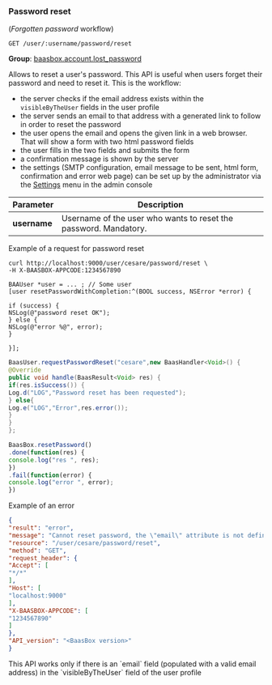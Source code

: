 ### Password reset

(_Forgotten password_ workflow)

``GET /user/:username/password/reset``

**Group**: [baasbox.account.lost_password](#list-groups)

Allows to reset a user's password. This API is useful when users forget their password and need to reset it. This is the workflow: 

- the server checks if the email address exists within the `visibleByTheUser` fields in the user profile 
- the server sends an email to that address with a generated link to follow in order to reset the password 
- the user opens the email and opens the given link in a web browser. That will show a form with two html password fields 
- the user fills in the two fields and submits the form 
- a confirmation message is shown by the server 
- the settings (SMTP configuration, email message to be sent, html form, confirmation and error web page) can be set up by the administrator via the [Settings](#settings) menu in the admin console

Parameter | Description
--------- | -----------
**username** | Username of the user who wants to reset the password. Mandatory.

<div class="snippet-title">
<p>Example of a request for password reset</p>
</div>

```shell
curl http://localhost:9000/user/cesare/password/reset \
-H X-BAASBOX-APPCODE:1234567890
```

```objective_c
BAAUser *user = ... ; // Some user
[user resetPasswordWithCompletion:^(BOOL success, NSError *error) {

if (success) {
NSLog(@"password reset OK");
} else {
NSLog(@"error %@", error);
}

}];
```

```java
BaasUser.requestPasswordReset("cesare",new BaasHandler<Void>() {
@Override
public void handle(BaasResult<Void> res) {
if(res.isSuccess()) {
Log.d("LOG","Password reset has been requested");
} else{
Log.e("LOG","Error",res.error());
}
}
};
```

```javascript
BaasBox.resetPassword()
.done(function(res) {
console.log("res ", res);
})
.fail(function(error) {
console.log("error ", error);
})
```

<div class="snippet-title">
<p>Example of an error</p>
</div>


```json
{
"result": "error",
"message": "Cannot reset password, the \"email\" attribute is not defined into the user's private profile",
"resource": "/user/cesare/password/reset",
"method": "GET",
"request_header": {
"Accept": [
"*/*"
],
"Host": [
"localhost:9000"
],
"X-BAASBOX-APPCODE": [
"1234567890"
]
},
"API_version": "<BaasBox version>"
}
```

<aside class="warning">
This API works only if there is an `email` field (populated with a valid email address) in the `visibleByTheUser` field of the user profile
</aside>